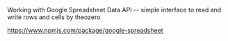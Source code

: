 Working with Google Spreadsheet Data API -- simple interface to read and write rows and cells by theozero

https://www.npmjs.com/package/google-spreadsheet
